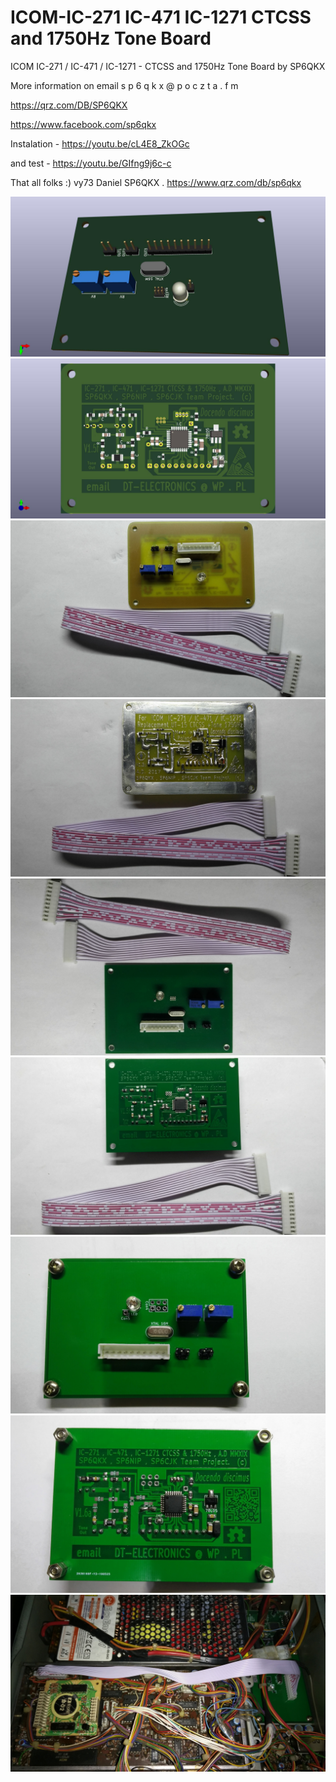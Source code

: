 # ICOM-IC-271 IC-471 IC-1271 CTCSS and 1750Hz Tone Board

ICOM IC-271 / IC-471 / IC-1271 - CTCSS and 1750Hz Tone Board by SP6QKX

More information on email  s p 6 q k x @ p o c z t a . f m

https://qrz.com/DB/SP6QKX

https://www.facebook.com/sp6qkx

Instalation - https://youtu.be/cL4E8_ZkOGc 

and test - https://youtu.be/GIfng9j6c-c


That all folks :) vy73 Daniel SP6QKX . https://www.qrz.com/db/sp6qkx

<img src="https://raw.githubusercontent.com/SP6QKX/ICOM-IC-271-IC-471-IC-1271-CTCSS-and-1750Hz-Tone-Board-by-SP6QKX/master/CTCSS_IC271_V1_FOTO5.jpg">
<img src="https://raw.githubusercontent.com/SP6QKX/ICOM-IC-271-IC-471-IC-1271-CTCSS-and-1750Hz-Tone-Board-by-SP6QKX/master/CTCSS_IC271_V1_FOTO1.jpg">

<img src="https://raw.githubusercontent.com/SP6QKX/ICOM-IC-271-IC-471-IC-1271-CTCSS-and-1750Hz-Tone-Board-by-SP6QKX/master/ToneV1.jpg">
<img src="https://raw.githubusercontent.com/SP6QKX/ICOM-IC-271-IC-471-IC-1271-CTCSS-and-1750Hz-Tone-Board-by-SP6QKX/master/ToneV1r.jpg">
<img src="https://raw.githubusercontent.com/SP6QKX/ICOM-IC-271-IC-471-IC-1271-CTCSS-and-1750Hz-Tone-Board-by-SP6QKX/master/ToneV2.jpg">
<img src="https://raw.githubusercontent.com/SP6QKX/ICOM-IC-271-IC-471-IC-1271-CTCSS-and-1750Hz-Tone-Board-by-SP6QKX/master/ToneV2r.jpg">
<img src="https://raw.githubusercontent.com/SP6QKX/ICOM-IC-271-IC-471-IC-1271-CTCSS-and-1750Hz-Tone-Board-by-SP6QKX/master/ToneV3.jpg">
<img src="https://raw.githubusercontent.com/SP6QKX/ICOM-IC-271-IC-471-IC-1271-CTCSS-and-1750Hz-Tone-Board-by-SP6QKX/master/ToneV3r.jpg">
<img src="https://raw.githubusercontent.com/SP6QKX/ICOM-IC-271-IC-471-IC-1271-CTCSS-and-1750Hz-Tone-Board-by-SP6QKX/master/ic-271-3.jpg">
